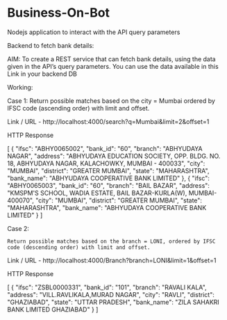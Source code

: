 # Business-On-Bot
Nodejs application to interact with the API query parameters 

Backend to fetch bank details:

AIM:
	To create a REST service that can fetch bank details, using the data given in the API’s query parameters. You can use the data available in this Link in your backend DB

Working:



Case 1:
	Return possible matches based on the city = Mumbai ordered by IFSC code (ascending order) with limit and offset.

Link / URL - http://localhost:4000/search?q=Mumbai&limit=2&offset=1

HTTP Response

[
    {
        "ifsc": "ABHY0065002",
        "bank_id": "60",
        "branch": "ABHYUDAYA NAGAR",
        "address": "ABHYUDAYA EDUCATION SOCIETY, OPP. BLDG. NO. 18, ABHYUDAYA NAGAR, KALACHOWKY, MUMBAI - 400033",
        "city": "MUMBAI",
        "district": "GREATER MUMBAI",
        "state": "MAHARASHTRA",
        "bank_name": "ABHYUDAYA COOPERATIVE BANK LIMITED"
    },
    {
        "ifsc": "ABHY0065003",
        "bank_id": "60",
        "branch": "BAIL BAZAR",
        "address": "KMSPM'S SCHOOL, WADIA ESTATE, BAIL BAZAR-KURLA(W), MUMBAI-400070",
        "city": "MUMBAI",
        "district": "GREATER MUMBAI",
        "state": "MAHARASHTRA",
        "bank_name": "ABHYUDAYA COOPERATIVE BANK LIMITED"
    }
]


Case 2:

	Return possible matches based on the branch = LONI, ordered by IFSC code (descending order) with limit and offset.

Link / URL - http://localhost:4000/Branch?branch=LONI&limit=1&offset=1

HTTP Response

[
    {
        "ifsc": "ZSBL0000331",
        "bank_id": "101",
        "branch": "RAVALI KALA",
        "address": "VILL.RAVLIKALA,MURAD NAGAR",
        "city": "RAVLI",
        "district": "GHAZIABAD",
        "state": "UTTAR PRADESH",
        "bank_name": "ZILA SAHAKRI BANK LIMITED GHAZIABAD"
    }
]
